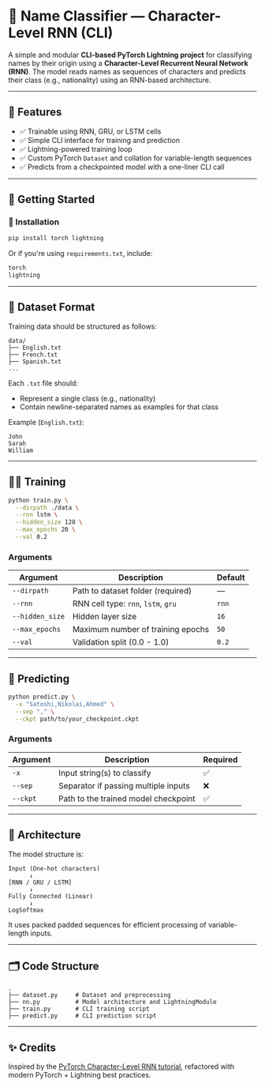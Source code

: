 # 🧠 Name Classifier — Character-Level RNN (CLI)

A simple and modular **CLI-based PyTorch Lightning project** for classifying names by their origin using a **Character-Level Recurrent Neural Network (RNN)**. The model reads names as sequences of characters and predicts their class (e.g., nationality) using an RNN-based architecture.

---

## 📌 Features

- ✅ Trainable using RNN, GRU, or LSTM cells  
- ✅ Simple CLI interface for training and prediction  
- ✅ Lightning-powered training loop  
- ✅ Custom PyTorch `Dataset` and collation for variable-length sequences  
- ✅ Predicts from a checkpointed model with a one-liner CLI call

---

## 🚀 Getting Started

### 🧱 Installation

```bash
pip install torch lightning
```

Or if you're using `requirements.txt`, include:
```txt
torch
lightning
```

---

## 📂 Dataset Format

Training data should be structured as follows:

```
data/
├── English.txt
├── French.txt
├── Spanish.txt
...
```

Each `.txt` file should:

- Represent a single class (e.g., nationality)
- Contain newline-separated names as examples for that class

Example (`English.txt`):
```
John
Sarah
William
```

---

## 🏋️‍♀️ Training

```bash
python train.py \
  --dirpath ./data \
  --rnn lstm \
  --hidden_size 128 \
  --max_epochs 20 \
  --val 0.2
```

### Arguments

| Argument        | Description                             | Default   |
|-----------------|-----------------------------------------|-----------|
| `--dirpath`     | Path to dataset folder (required)       | —         |
| `--rnn`         | RNN cell type: `rnn`, `lstm`, `gru`     | `rnn`     |
| `--hidden_size` | Hidden layer size                       | `16`      |
| `--max_epochs`  | Maximum number of training epochs       | `50`      |
| `--val`         | Validation split (0.0 - 1.0)             | `0.2`     |

---

## 🔮 Predicting

```bash
python predict.py \
  -x "Satoshi,Nikolai,Ahmed" \
  --sep "," \
  --ckpt path/to/your_checkpoint.ckpt
```

### Arguments

| Argument    | Description                            | Required |
|-------------|----------------------------------------|----------|
| `-x`        | Input string(s) to classify             | ✅       |
| `--sep`     | Separator if passing multiple inputs    | ❌       |
| `--ckpt`    | Path to the trained model checkpoint    | ✅       |

---

## 🧠 Architecture

The model structure is:

```
Input (One-hot characters)
      ↓
[RNN / GRU / LSTM]
      ↓
Fully Connected (Linear)
      ↓
LogSoftmax
```

It uses packed padded sequences for efficient processing of variable-length inputs.

---

## 🗂️ Code Structure

```
.
├── dataset.py     # Dataset and preprocessing
├── nn.py          # Model architecture and LightningModule
├── train.py       # CLI training script
├── predict.py     # CLI prediction script
```

---


## ✨ Credits

Inspired by the [PyTorch Character-Level RNN tutorial](https://pytorch.org/tutorials/intermediate/char_rnn_classification_tutorial.html), refactored with modern PyTorch + Lightning best practices.
